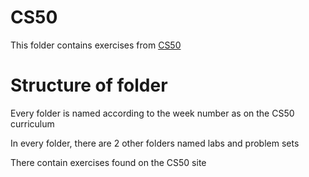 # CS50
This folder contains exercises from [CS50](https://cs50.harvard.edu/college/2021/fall/)

# Structure of folder

Every folder is named according to the week number as on the CS50 curriculum

In every folder, there are 2 other folders named labs and problem sets

There contain exercises found on the CS50 site

